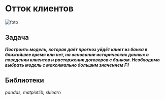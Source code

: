 # Отток клиентов
![foto](https://avatars.mds.yandex.net/i?id=54c831b9f35fc7443d000015eeffa85279c5b75b-8567615-images-thumbs&n=13)

## Задача
***Построить модель, которая даёт прогноз уйдёт клиет из банка в ближайшее время или нет, на основании исторических данных  о поведении клиентов и расторжении договоров с банком. Необходимо выбрать модель с максимально большим значением  *F1****

## Библиотеки

*pandas, matplotlib, sklearn*
